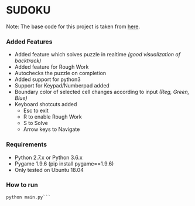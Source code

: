 # SUDOKU
Note: The base code for this project is taken from [here](https://github.com/B2-Stealth/PYGAME-SUDOKU-.git). 

### Added Features
* Added feature which solves puzzle in realtime _(good visualization of backtrack)_
* Added feature for Rough Work
* Autochecks the puzzle on completion
* Added support for python3
* Support for Keypad/Numberpad added
* Boundary color of selected cell changes according to input _(Reg, Green, Blue)_
* Keyboard shotcuts added
	* Esc to exit
	* R to enable Rough Work
	* S to Solve
	* Arrow keys to Navigate

### Requirements
* Python 2.7.x  or Python 3.6.x
* Pygame 1.9.6 (pip install pygame==1.9.6)
* Only tested on Ubuntu 18.04

### How to run
```git clone https://github.com/ShubhAgarwal566/Sudoku.git
python main.py```
